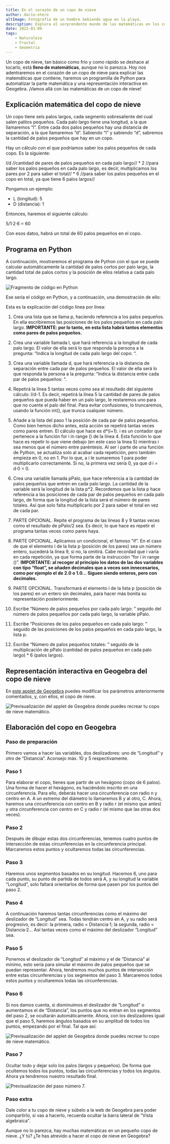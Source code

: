 ```yaml
---
title: En el corazón de un copo de nieve
author: dario-otero
altImage: Fotografía de un hombre bebiendo agua en la playa.
description: Explora el sorprendente mundo de las matemáticas en los copos de nieve en este artículo.
date: 2022-01-09
tags:
    - Naturaleza
    - Fractal
    - Geometria
---
```


Un copo de nieve, tan básico como frío y como rápido se deshace al tocarlo, está **lleno de matemáticas**, aunque no lo parezca. Hoy nos adentraremos en el corazón de un copo de nieve para explicar las matemáticas que contiene, haremos un programilla de Python para automatizar la parte matemática y una representación interactiva en Geogebra. ¡Vamos allá con las matemáticas de un copo de nieve!

## Explicación matemática del copo de nieve

Un copo tiene seis palos largos, cada segmento sobresaliente del cual salen palitos pequeños. Cada palo largo tiene una longitud, a la que llamaremos “l”. Entre cada dos palos pequeños hay una distancia de separación, a la que llamaremos “d”. Sabiendo “l” y sabiendo “d”, sabremos la cantidad de palos pequeños que hay en un copo.

Hay un cálculo con el que podríamos saber los palos pequeños de cada copo. Es la siguiente:

l/d //cantidad de pares de palos pequeños en cada palo largo// * 2 //para saber los palos pequeños en cada palo largo, es decir, multiplicamos los pares por 2 para saber el total// * 6 //para saber los palos pequeños en el copo en total, ya que tiene 6 palos largos//

Pongamos un ejemplo:

- L (longitud): 5
- D (distancia): 1

Entonces, haremos el siguiente cálculo:

5/1·2·6 = 60

Con esos datos, habrá un total de 60 palos pequeños en el copo.

## Programa en Python

A continuación, mostraremos el programa de Python con el que se puede calcular automáticamente la cantidad de palos cortos por palo largo, la cantidad total de palos cortos y la posición de ellos relativa a cada palo largo.

![Fragmento de código en Python](/images/contenido/en-el-corazon-de-un-copo-de-nieve/fragmento.webp)

Ese sería el código en Python, y a continuación, una demostración de ello:

Esta es la explicación del código línea por línea:

1. Crea una lista que se llama p, haciendo referencia a los palos pequeños. En ella escribiremos las posiciones de los palos pequeños en cada palo largo. **IMPORTANTE: por lo tanto, en esta lista habrá tantos elementos como pares de palos pequeños.**

2. Crea una variable llamada l, que hará referencia a la longitud de cada palo largo. El valor de ella será lo que responda la persona a la pregunta: “Indica la longitud de cada palo largo del copo: “.

3. Crea una variable llamada d, que hará referencia a la distancia de separación entre cada par de palos pequeños. El valor de ella será lo que responda la persona a la pregunta: “Indica la distancia entre cada par de palos pequeños: “.

4. Repetirá la línea 5 tantas veces como sea el resultado del siguiente cálculo: l/d-1. Es decir, repetirá la línea 5 la cantidad de pares de palos pequeños que pueda haber en un palo largo, le restaremos uno para que no cuente el palo del final. Para evitar confusiones, lo truncaremos, usando la función int(), que trunca cualquier número.

5. Añade a la lista del paso 1 la posición de cada par de palos pequeños. Como bien hemos dicho antes, esta acción se repetirá tantas veces como pares entren. El cálculo que hace es d*(i+1). i es un contador que pertenece a la función for i in range () de la línea 4. Esta función lo que hace es repetir lo que viene debajo (en este caso la línea 5) mientras i sea menos que el número entre paréntesis. Al ser i parte de una función de Python, se actualiza solo al acabar cada repetición, pero también empieza en 0, no en 1. Por lo que, a i le sumaremos 1 para poder multiplicarlo correctamente. Si no, la primera vez sería 0, ya que d·i = d·0 = 0.

6. Crea una variable llamada pPalo, que hace referencia a la cantidad de palos pequeños que entren en cada palo largo. La cantidad de la variable será la longitud de la lista p*2. Recordemos que la lista p hace referencia a las posiciones de cada par de palos pequeños en cada palo largo, de forma que la longitud de la lista será el número de pares totales. Así que solo falta multiplicarlo por 2 para saber el total en vez de cada par.

7. PARTE OPCIONAL. Repite el programa de las líneas 8 y 9 tantas veces como el resultado de pPalo/2 sea. Es decir, lo que hace es repetir el programa tantas veces como pares haya.

8. PARTE OPCIONAL. Aplicamos un condicional, el famoso “if”. En el caso de que el elemento i de la lista p (posición de los pares) sea un número entero, sucederá la línea 9, si no, la omitirá. Cabe recordad que i varía en cada repetición, ya que forma parte de la instrucción “for i in range ()”. **IMPORTANTE: al recoger al principio los datos de las dos variables con tipo “float”, se añaden decimales que a veces son innecesarios, como por ejemplo el de 2.0 o 1.0… Siguen siendo enteros, pero con decimales.**

9. PARTE OPCIONAL. Transformará el elemento i de la lista p (posición de los pares) en un entero sin decimales, para hacer más bonita su representación posteriormente.

10. Escribe “Número de palos pequeños por cada palo largo: ” seguido del número de palos pequeños por cada palo largo, la variable pPalo.

11. Escribe “Posiciones de los palos pequeños en cada palo largo: ” seguido de las posiciones de los palos pequeños en cada palo largo, la lista p.

12. Escribe “Número de palos pequeños totales: ” seguido de la multiplicación de pPalo (cantidad de palos pequeños en cada palo largo) * 6 (palos largos).

## Representación interactiva en Geogebra del copo de nieve

En [este applet de Geogebra](https://www.geogebra.org/m/keemj7ka) puedes modificar los parámetros anteriormente comentados, y, con ellos, el copo de nieve.

![Previsualización del applet de Geogebra donde puedes recrear tu copo de nieve matemático.](/images/contenido/en-el-corazon-de-un-copo-de-nieve/previsualizacion-del-copo-de-nieve-en-geogebra.webp)

## Elaboración del copo en Geogebra

### Paso de preparación

Primero vamos a hacer las variables, dos deslizadores: uno de “Longitud” y otro de “Distancia”. Aconsejo máx. 10 y 5 respectivamente.

### Paso 1

Para elaborar el copo, tienes que partir de un hexágono (copo de 6 palos). Una forma de hacer el hexágono, es haciéndolo inscrito en una circunferencia.  Para ello, deberás hacer una circunferencia con radio n y centro en A. A un extremo del diámetro lo llamaremos B y al otro, C. Ahora, haremos una circunferencia con centro en B y radio r (el mismo que antes) y otra circunferencia con centro en C y radio r (el mismo que las otras dos veces).

### Paso 2

Después de dibujar estas dos circunferencias, tenemos cuatro puntos de intersección de estas circunferencias en la circunferencia principal. Marcaremos estos puntos y ocultaremos todas las circunferencias.

### Paso 3

Haremos unos segmentos basados en su longitud. Hacemos 6, uno para cada punto, su punto de partida de todos será A, y su longitud la variable “Longitud”, solo faltará orientarlos de forma que pasen por los puntos del paso 2.

### Paso 4

A continuación haremos tantas circunferencias como el máximo del deslizador de “Longitud” sea. Todas tendrán centro en A, y su radio será progresivo, es decir: la primera, radio = Distancia·1; la segunda, radio = Distancia·2… Así tantas veces como el máximo del deslizador “Longitud” sea.

### Paso 5

Ponemos el deslizador de “Longitud” al máximo y el de “Distancia” al mínimo, esto sería para simular el máximo de palos pequeños que se puedan representar. Ahora, tendremos muchos puntos de intersección entre estas circunferencias y los segmentos del paso 3. Marcaremos todos estos puntos y ocultaremos todas las circunferencias.

### Paso 6

Si nos damos cuenta, si disminuimos el deslizador de “Longitud” o aumentamos el de “Distancia”, los puntos que no entran en los segmentos del paso 2, se ocultarán automáticamente. Ahora, con los deslizadores igual que el paso 5, haremos ángulos basados en su amplitud de todos los puntos, empezando por el final. Tal que así:

![Previsualización del applet de Geogebra donde puedes recrear tu copo de nieve matemático.](/images/contenido/en-el-corazon-de-un-copo-de-nieve/palos-en-45-grados.webp)

### Paso 7

Ocultar todo y dejar solo los palos (largos y pequeños). De forma que ocultemos todos los puntos, todas las circunferencias y todos los ángulos. Ahora ya tendremos nuestro resultado final.

![Previsualización del paso número 7.](/images/contenido/en-el-corazon-de-un-copo-de-nieve/previsualizacion-del-copo-de-nieve-en-geogebra.webp)

### Paso extra

Dale color a tu copo de nieve y súbelo a la web de Geogebra para poder compartirlo, si vas a hacerlo, recuerda ocultar la barra lateral de “Vista algebraica”.

Aunque no lo parezca, hay muchas matemáticas en un pequeño copo de nieve. ¿Y tú? ¿Te has atrevido a hacer el copo de nieve en Geogebra?
